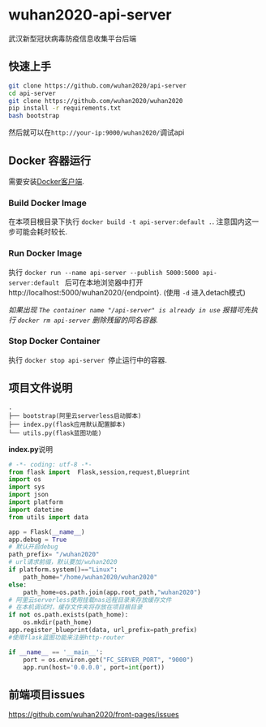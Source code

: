 # wuhan2020-api-server
武汉新型冠状病毒防疫信息收集平台后端

## 快速上手
``` bash
git clone https://github.com/wuhan2020/api-server
cd api-server
git clone https://github.com/wuhan2020/wuhan2020
pip install -r requirements.txt
bash bootstrap
```
然后就可以在`http://your-ip:9000/wuhan2020/`调试api

## Docker 容器运行
需要安装[Docker客户端](https://www.docker.com/products/docker-desktop).

### Build Docker Image
在本项目根目录下执行 `docker build -t api-server:default .`. 
注意国内这一步可能会耗时较长.

### Run Docker Image
执行 `docker run --name api-server --publish 5000:5000 api-server:default ` 后可在本地浏览器中打开http://localhost:5000/wuhan2020/{endpoint}. (使用 `-d` 进入detach模式)

_如果出现 `The container name "/api-server" is already in use` 报错可先执行 `docker rm api-server` 删除残留的同名容器._

### Stop Docker Container
执行 `docker stop api-server `停止运行中的容器.

## 项目文件说明

```
.
├── bootstrap(阿里云serverless启动脚本)
├── index.py(flask应用默认配置脚本)
└── utils.py(flask蓝图功能)
```
**index.py**说明
```python
# -*- coding: utf-8 -*-
from flask import  Flask,session,request,Blueprint
import os
import sys
import json
import platform
import datetime
from utils import data

app = Flask(__name__)
app.debug = True
# 默认开启debug
path_prefix= "/wuhan2020"
# url请求前缀，默认要加/wuhan2020
if platform.system()=="Linux":
    path_home="/home/wuhan2020/wuhan2020"
else:
    path_home=os.path.join(app.root_path,"wuhan2020")
# 阿里云serverless使用挂载nas远程目录来存放缓存文件
# 在本机调试时，缓存文件夹将存放在项目根目录
if not os.path.exists(path_home):
    os.mkdir(path_home)
app.register_blueprint(data, url_prefix=path_prefix)
#使用flask蓝图功能来注册http-router

if __name__ == '__main__':
    port = os.environ.get("FC_SERVER_PORT", "9000")
    app.run(host='0.0.0.0', port=int(port))
```
## 前端项目issues
https://github.com/wuhan2020/front-pages/issues
